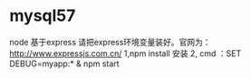 # mysql57
node 
基于express 请把express环境变量装好。官网为：http://www.expressjs.com.cn/
1,npm install 
安装
2,
cmd ：SET DEBUG=myapp:* & npm start
